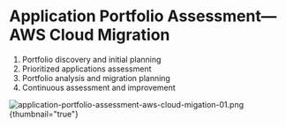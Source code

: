 # Application Portfolio Assessment—AWS Cloud Migration

1. Portfolio discovery and initial planning
2. Prioritized applications assessment
3. Portfolio analysis and migration planning
4. Continuous assessment and improvement

![application-portfolio-assessment-aws-cloud-migation-01.png](application-portfolio-assessment-aws-cloud-migation-01.png) {thumbnail="true"}